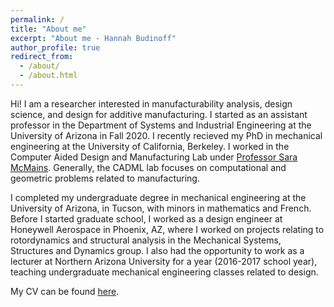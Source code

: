 ```yaml
---
permalink: /
title: "About me"
excerpt: "About me - Hannah Budinoff"
author_profile: true
redirect_from: 
  - /about/
  - /about.html
---
```



Hi! I am a researcher interested in manufacturability analysis, design science, and design for additive manufacturing. I started as an assistant professor in the Department of Systems and Industrial Engineering at the University of Arizona in Fall 2020. I recently recieved my PhD in mechanical engineering at the University of California, Berkeley. I worked in the Computer Aided Design and Manufacturing Lab under [Professor Sara McMains](http://www.me.berkeley.edu/people/faculty/sara-mcmains). Generally, the CADML lab focuses on computational and geometric problems related to manufacturing.

I completed my undergraduate degree in mechanical engineering at the University of Arizona, in Tucson, with minors in mathematics and French. Before I started graduate school, I worked as a design engineer at Honeywell Aerospace in Phoenix, AZ, where I worked on projects relating to rotordynamics and structural analysis in the Mechanical Systems, Structures and Dynamics group. I also had the opportunity to work as a lecturer at Northern Arizona University for a year (2016-2017 school year), teaching undergraduate mechanical engineering classes related to design. 

My CV can be found [here](https://hannahbudinoff.com/cv/).
